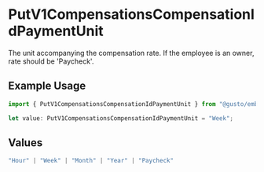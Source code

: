 # PutV1CompensationsCompensationIdPaymentUnit

The unit accompanying the compensation rate. If the employee is an owner, rate should be 'Paycheck'.

## Example Usage

```typescript
import { PutV1CompensationsCompensationIdPaymentUnit } from "@gusto/embedded-api/models/operations";

let value: PutV1CompensationsCompensationIdPaymentUnit = "Week";
```

## Values

```typescript
"Hour" | "Week" | "Month" | "Year" | "Paycheck"
```